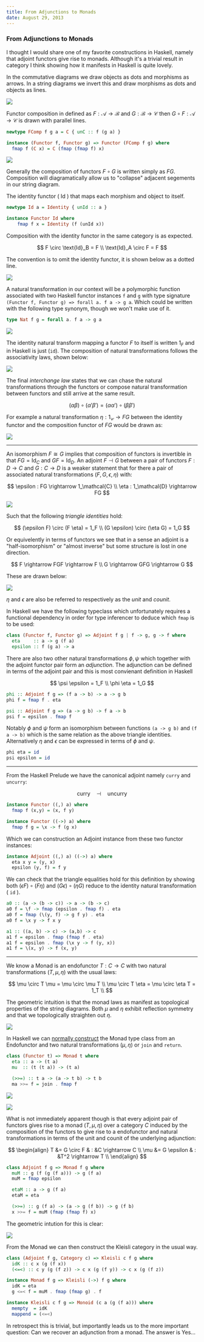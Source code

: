 ```yaml
---
title: From Adjunctions to Monads
date: August 29, 2013
---
```


### From Adjunctions to Monads

I thought I would share one of my favorite constructions in
Haskell, namely that adjoint functors give rise to monads.
Although it's a trivial result in category I think showing how it
manifests in Haskell is quite lovely.

In the commutative diagrams we draw objects as dots and morphisms
as arrows. In a string diagrams we invert this and draw morphisms
as dots and objects as lines.

<p>
<img src="/images/string4.svg"/>
</p>

Functor composition in defined as 
$F : \mathcal{A} \rightarrow \mathcal{B}$ and 
$G : \mathcal{B} \rightarrow \mathcal{C}$ 
then $G \circ F : \mathcal{A} \rightarrow \mathcal{C}$ is drawn
with parallel lines.

```haskell
newtype FComp f g a = C { unC :: f (g a) }

instance (Functor f, Functor g) => Functor (FComp f g) where
  fmap f (C x) = C (fmap (fmap f) x)
```

<p>
<img src="/images/string10.svg"/>
</p>

Generally the composition of functors $F \circ G$ is written
simply as $FG$. Composition will diagramatically allow us to
"collapse" adjacent segements in our string diagram.

The identity functor ( $\text{Id}$ ) that maps each morphism and
object to itself.

```haskell
newtype Id a = Identity { unId :: a }

instance Functor Id where
    fmap f x = Identity (f (unId x))
```

Composition with the identity functor in the same category is as expected.

$$
F \circ \text{Id}_B = F \\
\text{Id}_A \circ F = F
$$

The convention is to omit the identity functor, it is shown below as a dotted
line.

<p>
<img src="/images/string6.svg"/>
</p>

A natural transformation in our context will be a polymorphic function
associated with two Haskell functor instances ``f`` and ``g`` with type
signature ``(Functor f, Functor g) => forall a. f a -> g a``. Which could be written with
the following type synonym, though we won't make use of it.

```haskell
type Nat f g = forall a. f a -> g a
```

<p>
<img src="/images/string5.svg"/>
</p>

The identity natural transform mapping a functor $F$ to itself is
written $1_F$ and in Haskell is just (``id``). The composition of
natural transformations follows the associativity laws, shown
below:

<p>
<img src="/images/string13.svg"/>
</p>

The final *interchange law* states that we can chase the natural
transformations through the functors or compose natural
transformation between functors and still arrive at the same
result.

$$
(\alpha \beta) \circ (\alpha' \beta') = (\alpha \alpha') \circ (\beta \beta')
$$

For example a natural transformation $\eta : 1_\mathcal{C}
\rightarrow {FG}$ between the identity functor and the
composition functor of $FG$ would be drawn as:

<p>
<img src="/images/string7.svg"/>
</p>

***

An isomorphism $F \cong G$ implies that composition of functors
is invertible in that $F G = \text{Id}_C$ and $G F =
\text{Id}_D$. An adjoint $F ⊣ G$ between a pair of functors $F : D
\rightarrow C$ and $G : C \rightarrow D$ is a weaker statement
that for there a pair of associated natural transformations
$(F, G, \epsilon, \eta)$ with:

$$
\epsilon : FG \rightarrow 1_\mathcal{C} \\
\eta : 1_\mathcal{D} \rightarrow FG
$$

<p>
<img src="/images/string8.svg"/>
</p>

Such that the following *triangle identities* hold:

$$
(\epsilon F) \circ (F \eta) = 1_F  \\
(G \epsilon) \circ (\eta G) = 1_G 
$$


Or equivelently in terms of functors we see that in a sense an
adjoint is a "half-isomorphism" or "almost inverse" but some
structure is lost in one direction.

$$
F \rightarrow FGF \rightarrow F \\
G \rightarrow GFG \rightarrow G
$$

These are drawn below:

<p>
<img src="/images/string9.svg"/>
</p>

$\eta$ and $\epsilon$ are also be referred to respectively as the
*unit* and *counit*.

In Haskell we have the following typeclass which unfortunately
requires a functional dependency in order for type inferencer to
deduce which ``fmap`` is to be used:

```haskell
class (Functor f, Functor g) => Adjoint f g | f -> g, g -> f where
  eta     :: a -> g (f a)
  epsilon :: f (g a) -> a
```

There are also two other natural transformations $\phi, \psi$
which together with the adjoint functor pair form an
*adjunction*.  The adjunction can be defined in terms of the
adjoint pair and this is most convienant definition in Haskell

$$
\psi \epsilon = 1_F \\
\phi \eta = 1_G 
$$

```haskell
phi :: Adjoint f g => (f a -> b) -> a -> g b
phi f = fmap f . eta

psi :: Adjoint f g => (a -> g b) -> f a -> b
psi f = epsilon . fmap f
```

Notably $\phi$ and $\psi$ form an isomorphism between functions
``(a -> g b)`` and ``(f a -> b)`` which is the same relation as
the above triangle identities. Alternatively $\eta$ and
$\epsilon$ can be expressed in terms of $\phi$ and $\psi$.

```haskell
phi eta = id
psi epsilon = id 
```

***

From the Haskell Prelude we have the canonical adjoint namely
``curry`` and ``uncurry``:

$$
\text{curry} \quad ⊣ \quad \text{uncurry}
$$

```haskell
instance Functor ((,) a) where
  fmap f (x,y) = (x, f y)

instance Functor ((->) a) where
  fmap f g = \x -> f (g x)
```

Which we can construction an Adjoint instance from these two
functor instances:

```haskell
instance Adjoint ((,) a) ((->) a) where
  eta x y = (y, x)
  epsilon (y, f) = f y
```

We can check that the triangle equalities hold for this
definition by showing both $(\epsilon F) \circ (F \eta)$ and $(G
\epsilon) \circ (\eta G)$ reduce to the identity natural
transformation  ( ``id`` ).

```haskell
a0 :: (a -> (b -> c)) -> a -> (b -> c)
a0 f = \f -> fmap (epsilon . fmap f) . eta
a0 f = fmap (\(y, f) -> g f y) . eta
a0 f = \x y -> f x y

a1 :: ((a, b) -> c) -> (a,b) -> c
a1 f = epsilon . fmap (fmap f . eta)
a1 f = epsilon . fmap (\x y -> f (y, x))
a1 f = \(x, y) -> f (x, y)
```


***

We know a Monad is an endofunctor $T : C \rightarrow C$ with two
natural transformations $(T, \mu, \eta)$ with the usual laws:

$$
\mu \circ T \mu = \mu \circ \mu T \\
\mu \circ T \eta = \mu \circ \eta T = 1_T \\
$$

The geometric intuition is that the monad laws as manifest as
topological properties of the string diagrams. Both $\mu$ and
$\eta$ exhibit reflection symmetry and that we topologically
straighten out $\eta$.

<p>
<img src="/images/string3.svg"/>
</p>

In Haskell we can [normally
construct](http://www.stephendiehl.com/posts/monads.html) the
Monad type class from an Endofunctor and two natural
transformations ($\mu, \eta$) or ``join`` and ``return``.

```haskell
class (Functor t) => Monad t where
  eta :: a -> (t a)
  mu  :: (t (t a)) -> (t a)

  (>>=) :: t a -> (a -> t b) -> t b
  ma >>= f = join . fmap f
```

<p>
<img src="/images/string1.svg"/>
</p>

<p>
<img src="/images/string2.svg"/>
</p>

What is not immediately apparent though is that every adjoint
pair of functors gives rise to a monad $(T, \mu, \eta)$ over a
category $C$ induced by the composition of the functors to give
rise to a endofunctor and natural transformations in terms of the
unit and counit of the underlying adjunction:

$$
\begin{align}
T &= G \circ F & : &C \rightarrow C  \\
\mu &= G \epsilon & : &T^2 \rightarrow T \\
\end{align}
$$

```haskell
class Adjoint f g => Monad f g where
  muM :: g (f (g (f a))) -> g (f a)
  muM = fmap epsilon

  etaM :: a -> g (f a)
  etaM = eta

  (>>=) :: g (f a) -> (a -> g (f b)) -> g (f b)
  x >>= f = muM (fmap (fmap f) x)
```

The geometric intution for this is clear:

<p>
<img src="/images/string11.svg"/>
</p>

From the Monad we can then construct the Kleisli category in the
usual way.

```haskell
class (Adjoint f g, Category c) => Kleisli c f g where
  idK :: c x (g (f x))
  (<=<) :: c y (g (f z)) -> c x (g (f y)) -> c x (g (f z))

instance Monad f g => Kleisli (->) f g where
  idK = eta
  g <=< f = muM . fmap (fmap g) . f

instance Kleisli c f g => Monoid (c a (g (f a))) where
  mempty  = idK
  mappend = (<=<)
```

In retrospect this is trivial, but importantly leads us to the
more important question: Can we recover an adjunction from a
monad.  The answer is Yes...
